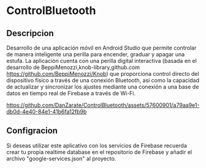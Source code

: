 # ControlBluetooth 
## Descripcion
Desarrollo de una aplicación móvil en Android Studio que permite controlar de manera inteligente una perilla para encender, graduar y apagar una estufa. La aplicación cuenta con una perilla digital interactiva (basada en el desarrollo de BeppiMenozzi,knob-library,github.com	https://github.com/BeppiMenozzi/Knob) que proporciona control directo del dispositivo físico a través de una conexión Bluetooth, así como la capacidad de actualizar y sincronizar los ajustes mediante una conexión a una base de datos en tiempo real de Firebase a través de Wi-Fi.



https://github.com/DanZarate/ControlBluetooth/assets/57600901/a79aa9e1-db0d-4e40-84e1-41b6fa12fb9b


## Configracion
Si deseas utilizar este aplicativo con los servicios de Firebase recuerda crear tu propia realtime database en  el repositorio de Firebase y añadir el archivo "google-services.json" al proyecto.
